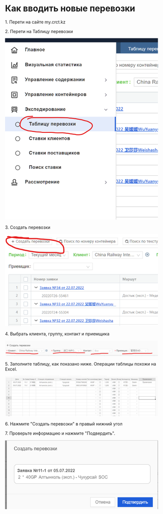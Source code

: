 # Как вводить новые перевозки

1\. Перети на сайте my.crct.kz

2\. Перети на Таблицу перевозки

![](<../.gitbook/assets/image (12).png>)

3\. Создать перевозки

&#x20;![](<../.gitbook/assets/image (6).png>)

4\. Выбрать клиента, группу, контакт и приемщика

![](<../.gitbook/assets/image (8).png>)

5\. Заполните таблицу, как показано ниже. Операции таблицы похожи на Excel.

![](<../.gitbook/assets/image (4) (1).png>)

6\. Нажмите "Создать перевозки" в правый нижний угол

7\.  Проверьте информацию и нажмите "Подвердить".

&#x20;![](../.gitbook/assets/image.png)
